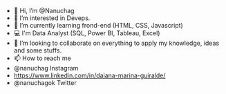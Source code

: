 - 👋 Hi, I’m @Nanuchag
- 👀 I’m interested in Deveps. 
- 🌱 I’m currently learning frond-end (HTML, CSS, Javascript)
- 💻 I'm Data Analyst (SQL, Power BI, Tableau, Excel)
- 💞️ I’m looking to collaborate on everything to apply my knowledge, ideas and some stuffs.
- 📫 How to reach me  
-   @nanuchag Instagram
-   https://www.linkedin.com/in/daiana-marina-guiralde/
-   @nanuchagok Twitter

<!---
Nanuchag/Nanuchag is a ✨ special ✨ repository because its `README.md` (this file) appears on your GitHub profile.
You can click the Preview link to take a look at your changes.
--->
